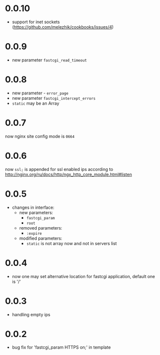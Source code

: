 0.0.10
=== 
- support for inet sockets (https://github.com/melezhik/cookbooks/issues/4)

0.0.9
===
- new parameter `fastcgi_read_timeout`

0.0.8
===
- new parameter - `error_page`
- new parameter `fastcgi_intercept_errors`
- `static` may be an Array

0.0.7
===
now nginx site config mode is `0664`

0.0.6
===
now `ssl;` is appended for ssl enabled ips according to http://nginx.org/ru/docs/http/ngx_http_core_module.html#listen

0.0.5
===
- changes in interface: 
   - new parameters:
     - `fastcgi_param`
     - `root`
   - removed parameters:
     - `:expire`
   - modified parameters:
       - `static` is not array now and not in servers list
   
0.0.4
===
- now one may set alternative location for fastcgi application, default one is '/'

0.0.3
===
- handling empty ips

0.0.2
===
- bug fix for 'fastcgi_param  HTTPS on;' in template
